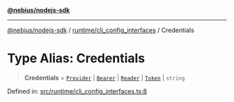 [**@nebius/nodejs-sdk**](../../../README.md)

***

[@nebius/nodejs-sdk](../../../README.md) / [runtime/cli\_config\_interfaces](../README.md) / Credentials

# Type Alias: Credentials

> **Credentials** = [`Provider`](../../authorization/provider/interfaces/Provider.md) \| [`Bearer`](../../token/classes/Bearer.md) \| [`Reader`](../../service_account/service_account/interfaces/Reader.md) \| [`Token`](../../token/classes/Token.md) \| `string`

Defined in: [src/runtime/cli\_config\_interfaces.ts:8](https://github.com/nebius/nodejs-sdk/blob/a37d220b2851e3bf0d396cb03828d544f584df45/src/runtime/cli_config_interfaces.ts#L8)
